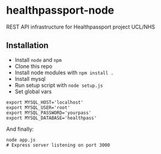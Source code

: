 # healthpassport-node

REST API infrastructure for Healthpassport project UCL/NHS

## Installation

- Install `node` and `npm`
- Clone this repo
- Install node modules with `npm install .`
- Install mysql
- Run setup script with `node setup.js`
- Set global vars

```
export MYSQL_HOST='localhost'
export MYSQL_USER='root'
export MYSQL_PASSWORD='yourpass'
export MYSQL_DATABASE='healthpass'
```

And finally:

```
node app.js
# Express server listening on port 3000
```
